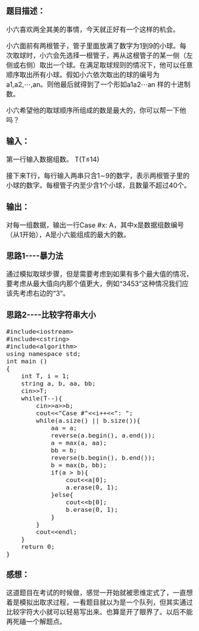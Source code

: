 <font size = "4">

### 题目描述：

小六喜欢两全其美的事情，今天就正好有一个这样的机会。

小六面前有两根管子，管子里面放满了数字为1到9的小球。每次取球时，小六会先选择一根管子，再从这根管子的某一侧（左侧或右侧）取出一个球。在满足取球规则的情况下，他可以任意顺序取出所有小球。假如小六依次取出的球的编号为
a1,a2,⋯,an。则他最后就得到了一个形如a1a2⋯an
样的十进制数。

小六希望他的取球顺序所组成的数是最大的，你可以帮一下他吗？
### 输入：
第一行输入数据组数。
T(T≤14)

接下来T行，每行输入两串只含1∼9的数字，表示两根管子里的小球的数字。每根管子内至少含1个小球，且数量不超过40个。
### 输出：
对每一组数据，输出一行Case #x: A，其中x是数据组数编号（从1开始），A是小六能组成的最大的数。

### 思路1----暴力法
通过模拟取球步骤，但是需要考虑到如果有多个最大值的情况，要考虑从最大值向内那个值更大，例如“3453”这种情况我们应该先考虑右边的“3”。
### 思路2----比较字符串大小
```
#include<iostream>
#include<cstring>
#include<algorithm>
using namespace std;
int main ()
{
	int T, i = 1;
	string a, b, aa, bb;
	cin>>T;
	while(T--){
		cin>>a>>b;
		cout<<"Case #"<<i++<<": ";
		while(a.size() || b.size()){
			aa = a;
			reverse(a.begin(), a.end());
			a = max(a, aa);
			bb = b;
			reverse(b.begin(), b.end());
			b = max(b, bb);
			if(a > b){
				cout<<a[0];
				a.erase(0, 1);
			}else{
				cout<<b[0];
				b.erase(0, 1);
			}
		}
		cout<<endl;
	}
	return 0;
}
```
### 感想：
这道题目在考试的时候做，感觉一开始就被思维定式了，一直想着是模拟出取求过程，一看题目就以为是一个队列，但其实通过比较字符大小就可以轻易写出来。也算是开了眼界了。以后不能再死磕一个解题点。
</font>